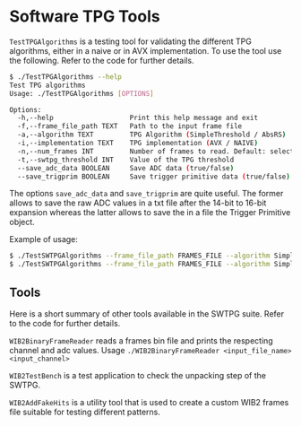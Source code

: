 # Software TPG Tools


`TestTPGAlgorithms` is a testing tool for validating the different TPG algorithms, either in a naive or in AVX implementation. To use the tool use the following. Refer to the code for further details.

```sh
$ ./TestTPGAlgorithms --help 
Test TPG algorithms
Usage: ./TestTPGAlgorithms [OPTIONS]

Options:
  -h,--help                   Print this help message and exit
  -f,--frame_file_path TEXT   Path to the input frame file
  -a,--algorithm TEXT         TPG Algorithm (SimpleThreshold / AbsRS)
  -i,--implementation TEXT    TPG implementation (AVX / NAIVE)
  -n,--num_frames INT         Number of frames to read. Default: select all frames.
  -t,--swtpg_threshold INT    Value of the TPG threshold
  --save_adc_data BOOLEAN     Save ADC data (true/false)
  --save_trigprim BOOLEAN     Save trigger primitive data (true/false)
```

The options `save_adc_data` and `save_trigprim` are quite useful. The former allows to save the raw ADC values in a txt file after the 14-bit to 16-bit expansion whereas the latter allows to save the in a file the Trigger Primitive object. 

Example of usage: 
```sh
$ ./TestSWTPGAlgorithms --frame_file_path FRAMES_FILE --algorithm SimpleThreshold --implementation NAIVE --save_adc_data 1
$ ./TestSWTPGAlgorithms --frame_file_path FRAMES_FILE --algorithm SimpleThreshold --implementation AVX  --save_trigprim 1

```

## Tools 


Here is a short summary of other tools available in the SWTPG suite. Refer to the code for further details. 

`WIB2BinaryFrameReader` reads a frames bin file and prints the respecting channel and adc values. Usage `./WIB2BinaryFrameReader <input_file_name> <input_channel>`


`WIB2TestBench` is a test application to check the unpacking step of the SWTPG. 

`WIB2AddFakeHits` is a utility tool that is used to create a custom WIB2 frames file suitable for testing different patterns. 


